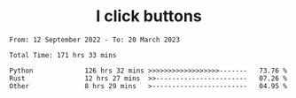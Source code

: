 <h1 align="center">
I click buttons
</h1>

<!--START_SECTION:waka-->

```text
From: 12 September 2022 - To: 20 March 2023

Total Time: 171 hrs 33 mins

Python             126 hrs 32 mins >>>>>>>>>>>>>>>>>>-------   73.76 %
Rust               12 hrs 27 mins  >>-----------------------   07.26 %
Other              8 hrs 29 mins   >------------------------   04.95 %
```

<!--END_SECTION:waka-->
